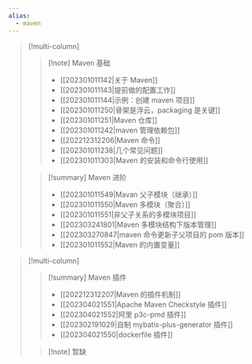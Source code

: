 ```yaml
---
alias:
  - maven
---
```


> [!multi-column]
> 
> > [!note] Maven 基础
> > - [[202301011142|关于 Maven]] 
> > - [[202301011143|提前做的配置工作]]
> > - [[202301011144|示例：创建 maven 项目]]
> > - [[202301011250|骨架是浮云，packaging 是关键]]
> > - [[202301011251|Maven 仓库]]
> > - [[202301011242|maven 管理依赖包]]
> > - [[202212312206|Maven 命令]]
> > - [[202301011238|几个常见问题]]
> > - [[202301011303|Maven 的安装和命令行使用]]
>
> > [!summary] Maven 进阶
> > - [[202301011549|Mavan 父子模块（继承）]] 
> > - [[202301011550|Maven 多模块（聚合）]]
> > - [[202301011551|非父子关系的多模块项目]] 
> > - [[202303241801|Maven 多模块结构下版本管理]]
> > - [[202303270847|maven 命令更新子父项目的 pom 版本]]
> > - [[202301011552|Maven 的内置变量]] 


> [!multi-column]
> 
> > [!summary] Maven 插件
> > - [[202212312207|Maven 的插件机制]]
> > - [[202304021551|Apache Maven Checkstyle 插件]]
> > - [[202304021552|阿里 p3c-pmd 插件]]
> > - [[202302191029|自制 mybatis-plus-generator 插件]]
> > - [[202304021550|dockerfile 插件]]
> 
> > [!note] 暂缺








